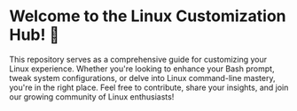 # Welcome to the Linux Customization Hub! 🚀

This repository serves as a comprehensive guide for customizing your Linux experience. Whether you're looking to enhance your Bash prompt, tweak system configurations, or delve into Linux command-line mastery, you're in the right place.
Feel free to contribute, share your insights, and join our growing community of Linux enthusiasts!
